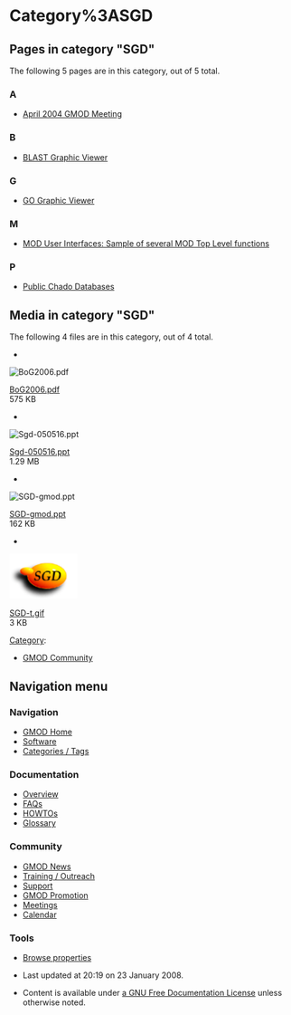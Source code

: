 



<span id="top"></span>




# <span dir="auto">Category%3ASGD</span>










## Pages in category "SGD"

The following 5 pages are in this category, out of 5 total.



### A

- [April 2004 GMOD
  Meeting](April_2004_GMOD_Meeting "April 2004 GMOD Meeting")

### B

- [BLAST Graphic Viewer](BLAST_Graphic_Viewer.1 "BLAST Graphic Viewer")

### G

- [GO Graphic Viewer](GO_Graphic_Viewer.1 "GO Graphic Viewer")

### M

- [MOD User Interfaces: Sample of several MOD Top Level
  functions](MOD_User_Interfaces:_Sample_of_several_MOD_Top_Level_functions "MOD User Interfaces: Sample of several MOD Top Level functions")

### P

- [Public Chado
  Databases](Public_Chado_Databases "Public Chado Databases")




## Media in category "SGD"

The following 4 files are in this category, out of 4 total.

- 

  

  

  <img
  src="../mediawiki/skins/common/images/icons/fileicon-pdf.png"
  width="120" height="120" alt="BoG2006.pdf" />

  

  

  

  [BoG2006.pdf](File:BoG2006.pdf "File:BoG2006.pdf")  
  575 KB  

  

  

- 

  

  

  <img
  src="../mediawiki/skins/common/images/icons/fileicon.png" width="120"
  height="120" alt="Sgd-050516.ppt" />

  

  

  

  [Sgd-050516.ppt](File:Sgd-050516.ppt "File:Sgd-050516.ppt")  
  1.29 MB  

  

  

- 

  

  

  <img
  src="../mediawiki/skins/common/images/icons/fileicon.png" width="120"
  height="120" alt="SGD-gmod.ppt" />

  

  

  

  [SGD-gmod.ppt](File:SGD-gmod.ppt "File:SGD-gmod.ppt")  
  162 KB  

  

  

- 

  

  

  <img
  src="https://raw.githubusercontent.com/GMOD/gmod.github.io/main/mediawiki/images/8/8f/SGD-t.gif" width="120" height="79"
  alt="SGD-t.gif" />

  

  

  

  [SGD-t.gif](File:SGD-t.gif "File:SGD-t.gif")  
  3 KB  

  

  





[Category](Special%3ACategories "Special%3ACategories"):

- [GMOD Community](Category%3AGMOD_Community "Category%3AGMOD Community")






## Navigation menu









### Navigation



- <span id="n-GMOD-Home">[GMOD Home](Main_Page)</span>
- <span id="n-Software">[Software](GMOD_Components)</span>
- <span id="n-Categories-.2F-Tags">[Categories /
  Tags](Categories)</span>




### Documentation



- <span id="n-Overview">[Overview](Overview)</span>
- <span id="n-FAQs">[FAQs](Category%3AFAQ)</span>
- <span id="n-HOWTOs">[HOWTOs](Category%3AHOWTO)</span>
- <span id="n-Glossary">[Glossary](Glossary)</span>




### Community



- <span id="n-GMOD-News">[GMOD News](GMOD_News)</span>
- <span id="n-Training-.2F-Outreach">[Training /
  Outreach](Training_and_Outreach)</span>
- <span id="n-Support">[Support](Support)</span>
- <span id="n-GMOD-Promotion">[GMOD Promotion](GMOD_Promotion)</span>
- <span id="n-Meetings">[Meetings](Meetings)</span>
- <span id="n-Calendar">[Calendar](Calendar)</span>




### Tools

- <span id="t-smwbrowselink"><a href="Special%3ABrowse/Category%3ASGD" rel="smw-browse">Browse
  properties</a></span>



- <span id="footer-info-lastmod">Last updated at 20:19 on 23 January
  2008.</span>
<!-- - <span id="footer-info-viewcount">14,356 page views.</span> -->
- <span id="footer-info-copyright">Content is available under
  <a href="http://www.gnu.org/licenses/fdl-1.3.html" class="external"
  rel="nofollow">a GNU Free Documentation License</a> unless otherwise
  noted.</span>

<!-- -->



<!-- -->




